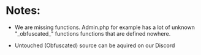 # Notes:

- We are missing functions. Admin.php for example has a lot of unknown "\_obfuscated_" functions functions that are defined nowhere.

- Untouched (Obfuscated) source can be aquired on our Discord
